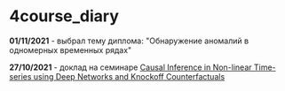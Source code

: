 # 4course_diary


**01/11/2021** - выбрал тему диплома: "Обнаружение аномалий в одномерных временных рядах"

**27/10/2021** - доклад на семинаре [Causal Inference in Non-linear Time-series using Deep Networks and Knockoff Counterfactuals](https://arxiv.org/pdf/2109.10817.pdf)
